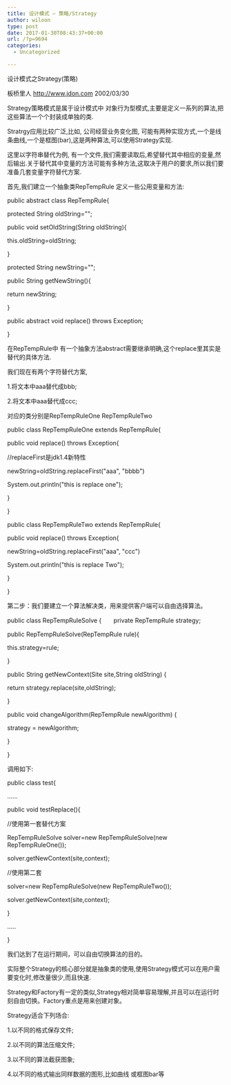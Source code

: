 ```yaml
---
title: 设计模式 – 策略/Strategy
author: wiloon
type: post
date: 2017-01-30T08:43:37+00:00
url: /?p=9694
categories:
  - Uncategorized

---
```

设计模式之Strategy(策略)
  
板桥里人 http://www.jdon.com 2002/03/30
  
Strategy策略模式是属于设计模式中 对象行为型模式,主要是定义一系列的算法,把这些算法一个个封装成单独的类.

Stratrgy应用比较广泛,比如, 公司经营业务变化图, 可能有两种实现方式,一个是线条曲线,一个是框图(bar),这是两种算法,可以使用Strategy实现.

这里以字符串替代为例, 有一个文件,我们需要读取后,希望替代其中相应的变量,然后输出.关于替代其中变量的方法可能有多种方法,这取决于用户的要求,所以我们要准备几套变量字符替代方案.


首先,我们建立一个抽象类RepTempRule 定义一些公用变量和方法:

public abstract class RepTempRule{

protected String oldString="";
  
public void setOldString(String oldString){
  
this.oldString=oldString;
  
}

protected String newString="";
  
public String getNewString(){
  
return newString;
  
}

public abstract void replace() throws Exception;
  
}
  
在RepTempRule中 有一个抽象方法abstract需要继承明确,这个replace里其实是替代的具体方法.
  
我们现在有两个字符替代方案,
  
1.将文本中aaa替代成bbb;
  
2.将文本中aaa替代成ccc;

对应的类分别是RepTempRuleOne RepTempRuleTwo

public class RepTempRuleOne extends RepTempRule{
  
public void replace() throws Exception{

//replaceFirst是jdk1.4新特性
  
newString=oldString.replaceFirst("aaa", "bbbb")
  
System.out.println("this is replace one");

}
  
}
  
public class RepTempRuleTwo extends RepTempRule{
  
public void replace() throws Exception{

newString=oldString.replaceFirst("aaa", "ccc")
  
System.out.println("this is replace Two");

}
  
}
  
第二步：我们要建立一个算法解决类，用来提供客户端可以自由选择算法。

public class RepTempRuleSolve {　　private RepTempRule strategy;

public RepTempRuleSolve(RepTempRule rule){
  
this.strategy=rule;
  
}

public String getNewContext(Site site,String oldString) {
  
return strategy.replace(site,oldString);
  
}

public void changeAlgorithm(RepTempRule newAlgorithm) {
  
strategy = newAlgorithm;
  
}

}
  

调用如下:

public class test{

......

public void testReplace(){

//使用第一套替代方案
  
RepTempRuleSolve solver=new RepTempRuleSolve(new RepTempRuleOne());
  
solver.getNewContext(site,context);

//使用第二套

solver=new RepTempRuleSolve(new RepTempRuleTwo());
  
solver.getNewContext(site,context);


}

.....

}
  
我们达到了在运行期间，可以自由切换算法的目的。

实际整个Strategy的核心部分就是抽象类的使用,使用Strategy模式可以在用户需要变化时,修改量很少,而且快速.

Strategy和Factory有一定的类似,Strategy相对简单容易理解,并且可以在运行时刻自由切换。Factory重点是用来创建对象。

Strategy适合下列场合:

1.以不同的格式保存文件;

2.以不同的算法压缩文件;

3.以不同的算法截获图象;

4.以不同的格式输出同样数据的图形,比如曲线 或框图bar等
